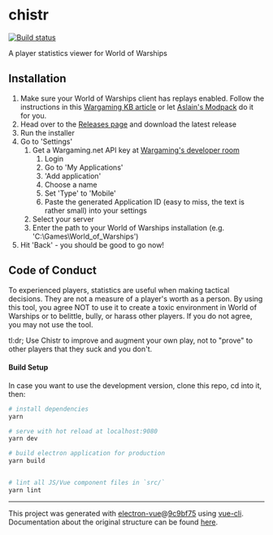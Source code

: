 # chistr

[![Build status](https://ci.appveyor.com/api/projects/status/8iulnpq4sldtekeo?svg=true)](https://ci.appveyor.com/project/patmanteau/chistr)

A player statistics viewer for World of Warships

## Installation

1. Make sure your World of Warships client has replays enabled. Follow the instructions in this [Wargaming KB article](https://na.wargaming.net/support/kb/articles/517) or let [Aslain's Modpack](http://aslain.com/index.php?/topic/2020-0671-aslains-wows-modpack-installer-wpicture-preview/) do it for you.
1. Head over to the [Releases page](https://github.com/patmanteau/chistr/releases/latest) and download the latest release
1. Run the installer
1. Go to 'Settings'
   1. Get a Wargaming.net API key at [Wargaming's developer room](https://developers.wargaming.net/applications/)
      1. Login
      1. Go to 'My Applications'
      1. 'Add application'
      1. Choose a name
      1. Set 'Type' to 'Mobile'
      1. Paste the generated Application ID (easy to miss, the text is rather small) into your settings
   1. Select your server
   1. Enter the path to your World of Warships installation (e.g. 'C:\Games\World_of_Warships')
1. Hit 'Back' - you should be good to go now!
  
## Code of Conduct

To experienced players, statistics are useful when making tactical decisions. They are not a measure of a player's worth as a person. By using this tool, you agree NOT to use it to create a toxic environment in World of Warships or to belittle, bully, or harass other players. If you do not agree, you may not use the tool.

tl:dr; Use Chistr to improve and augment your own play, not to "prove" to other players that they suck and you don't.

#### Build Setup

In case you want to use the development version, clone this repo, cd into it, then:

``` bash
# install dependencies
yarn

# serve with hot reload at localhost:9080
yarn dev

# build electron application for production
yarn build


# lint all JS/Vue component files in `src/`
yarn lint

```

---

This project was generated with [electron-vue](https://github.com/SimulatedGREG/electron-vue)@[9c9bf75](https://github.com/SimulatedGREG/electron-vue/tree/9c9bf75630add075bfa58f52e391e82fb1b9f44a) using [vue-cli](https://github.com/vuejs/vue-cli). Documentation about the original structure can be found [here](https://simulatedgreg.gitbooks.io/electron-vue/content/index.html).
